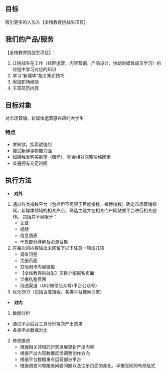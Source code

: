 ## 目标

吸引更多的人加入【全栈教育挑战生项目】

## 我们的产品/服务

【全栈教育挑战生项目】：

1. 让挑战生在工作（社群运营，内容营销，产品设计，协助新媒体成员学习）的过程中学习对应的知识
2. 学习“新媒体”相关知识技巧
3. 增加职场经验
4. 丰富简历内容

## 目标对象

对市场营销，新媒体运营感兴趣的大学生

### 特点

- 求知欲，探索欲强烈
- 接受新鲜事物能力强
- 如果触发购买欲望（情怀），则会相对忽略价格因素
- 普遍拥有充足时间

## 执行方法

-  **对外**

1. 通过各类指数平台（包括但不局限于百度指数，微博指数）确定市场营销领域，新媒体领域的相关热点，筛选主题并在相关门户网站或平台进行相关创作。
   包括并不局限于：
   - 文章
   - 视频
   - 信息图表
   - 干货部分详解及资源合集
2. 在每次的内容输出末尾留下以下任意一项或几项
   - 调查问卷
   - 注册页面
   - 其他创作内容链接
   - 【全栈教育挑战生】项目介绍报名页面
   - 半撇私塾官网
   - 沟通渠道（QQ/微信公众号/平台公众号）
3. 优化SEO（包括百度搜索，各类平台搜索引擎）

-  **对内**

1.  数据分析
   - 通过平台后台工具分析每次产出效果
   - 各类平台数据对比
2. 修改跟进
   - 根据相关领域的研究发展更新产出内容
   - 根据产出内容数据反馈调整创作方向
   - 根据平台数据重点运营部分平台
   - 根据调查问卷跟进问卷问题以及注册页面的美化，半撇官网的布局版式
